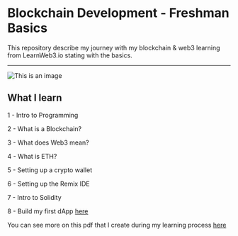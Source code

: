 # Blockchain Development - Freshman Basics
This repository describe my journey with my blockchain &amp; web3 learning from LearnWeb3.io stating with the basics.

---
![This is an image](https://i.imgur.com/M9uocHi.png)
## What I learn 
1 - Intro to Programming

2 - What is a Blockchain? 

3 - What does Web3 mean? 

4 - What is ETH?

5 - Setting up a crypto wallet

6 - Setting up the Remix IDE 

7 - Intro to Solidity 

8 - Build my first dApp <a href="https://github.com/hbfawaz112/blockchain-development/tree/main/First%20dApp">here</a>

You can see more on this pdf that I create during my learning process <a href="https://github.com/hbfawaz112/blockchain-development/blob/main/Web3-Freshman-Basics.pdf">here</a>


